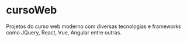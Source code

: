 # cursoWeb
Projetos do curso web moderno com diversas tecnologias e frameworks como JQuery, React, Vue, Angular entre outras.
